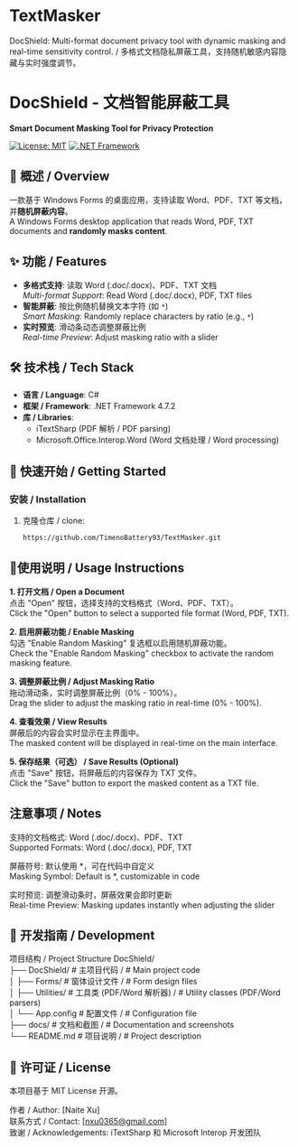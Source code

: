# TextMasker
DocShield: Multi-format document privacy tool with dynamic masking and real-time sensitivity control. / 多格式文档隐私屏蔽工具，支持随机敏感内容隐藏与实时强度调节。
# DocShield - 文档智能屏蔽工具  
**Smart Document Masking Tool for Privacy Protection**  

[![License: MIT](https://img.shields.io/badge/License-MIT-blue.svg)](https://opensource.org/licenses/MIT)
[![.NET Framework](https://img.shields.io/badge/.NET%20Framework-4.7.2-green.svg)](https://dotnet.microsoft.com/)

## 📖 概述 / Overview  
一款基于 Windows Forms 的桌面应用，支持读取 Word、PDF、TXT 等文档，并**随机屏蔽内容**。  
A Windows Forms desktop application that reads Word, PDF, TXT documents and **randomly masks content**.

## ✨ 功能 / Features  
- **多格式支持**: 读取 Word (.doc/.docx)、PDF、TXT 文档  
  _Multi-format Support_: Read Word (.doc/.docx), PDF, TXT files  
- **智能屏蔽**: 按比例随机替换文本字符 (如 `*`)  
  _Smart Masking_: Randomly replace characters by ratio (e.g., `*`)  
- **实时预览**: 滑动条动态调整屏蔽比例  
  _Real-time Preview_: Adjust masking ratio with a slider  

## 🛠️ 技术栈 / Tech Stack  
- **语言 / Language**: C#  
- **框架 / Framework**: .NET Framework 4.7.2  
- **库 / Libraries**:  
  - iTextSharp (PDF 解析 / PDF parsing)  
  - Microsoft.Office.Interop.Word (Word 文档处理 / Word processing)  

## 🚀 快速开始 / Getting Started  
### 安装 / Installation  
1. 克隆仓库 / clone:  
   ```bash
   https://github.com/TimenoBattery93/TextMasker.git

## 📝使用说明 / Usage Instructions
**1. 打开文档 / Open a Document**  
点击 "Open" 按钮，选择支持的文档格式（Word、PDF、TXT）。  
Click the "Open" button to select a supported file format (Word, PDF, TXT).

**2. 启用屏蔽功能 / Enable Masking**  
勾选 "Enable Random Masking" 复选框以启用随机屏蔽功能。  
Check the "Enable Random Masking" checkbox to activate the random masking feature.

**3. 调整屏蔽比例 / Adjust Masking Ratio**  
拖动滑动条，实时调整屏蔽比例（0% - 100%）。  
Drag the slider to adjust the masking ratio in real-time (0% - 100%).

**4. 查看效果 / View Results**  
屏蔽后的内容会实时显示在主界面中。  
The masked content will be displayed in real-time on the main interface.

**5. 保存结果（可选） / Save Results (Optional)**  
点击 "Save" 按钮，将屏蔽后的内容保存为 TXT 文件。  
Click the "Save" button to export the masked content as a TXT file.  

## 注意事项 / Notes  
支持的文档格式: Word (.doc/.docx)、PDF、TXT  
Supported Formats: Word (.doc/.docx), PDF, TXT

屏蔽符号: 默认使用 *，可在代码中自定义  
Masking Symbol: Default is *, customizable in code

实时预览: 调整滑动条时，屏蔽效果会即时更新  
Real-time Preview: Masking updates instantly when adjusting the slider  

## 📝 开发指南 / Development
项目结构 / Project Structure
DocShield/  
├── DocShield/          # 主项目代码 / # Main project code  
│   ├── Forms/          # 窗体设计文件 / # Form design files  
│   ├── Utilities/      # 工具类 (PDF/Word 解析器) / # Utility classes (PDF/Word parsers)  
│   └── App.config      # 配置文件 / # Configuration file  
├── docs/               # 文档和截图 / # Documentation and screenshots  
└── README.md           # 项目说明 / # Project description

## 📜 许可证 / License
本项目基于 MIT License 开源。

作者 / Author: [Naite Xu]  
联系方式 / Contact: [nxu0365@gmail.com]  
致谢 / Acknowledgements: iTextSharp 和 Microsoft Interop 开发团队
